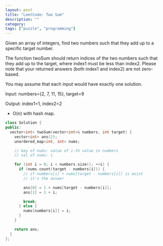 ```yaml
---
layout: post
title: "LeetCode: Two Sum"
description: ""
category:
tags: ["puzzle", "programming"]
---
```


Given an array of integers, find two numbers such that they add up to a specific target number.

The function twoSum should return indices of the two numbers such that they add up to the target, where index1 must be less than index2. Please note that your returned answers (both index1 and index2) are not zero-based.

You may assume that each input would have exactly one solution.

Input: numbers={2, 7, 11, 15}, target=9

Output: index1=1, index2=2

* O(n) with hash map.

~~~ cpp
class Solution {
public:
  vector<int> twoSum(vector<int>& numbers, int target) {
    vector<int> ans(2);
    unordered_map<int, int> nums;

    // key of nums: value of i-th value in numbers
    // val of nums: i

    for (int i = 0; i < numbers.size(); ++i) {
      if (nums.count(target - numbers[i])) {
        // if numbers[i] + nums[target - numbers[i]] is exist
        // it's the answer

        ans[0] = 1 + nums[target - numbers[i]];
        ans[1] = 1 + i;

        break;
      } else {
        nums[numbers[i]] = i;
      }
    }

    return ans;
  }
};
~~~
